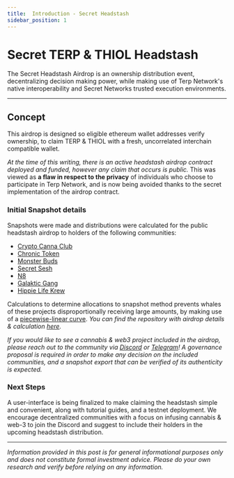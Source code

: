 ```yaml
---
title:  Introduction - Secret Headstash
sidebar_position: 1
---
```

# Secret TERP & THIOL Headstash 
The Secret Headstash Airdrop is an ownership distribution event, decentralizing decision making power, while making use of Terp Network's native interoperability and Secret Networks trusted execution environments. 

___
## Concept
This airdrop is designed so eligible ethereum wallet addresses verify ownership, to claim TERP & THIOL with a fresh, uncorrelated interchain compatible wallet. 


*At the time of this writing, there is an active headstash airdrop contract deployed and funded, however any claim that occurs is public.* This was viewed as **a flaw in respect to the privacy** of individuals who choose to participate in Terp Network, and is now being avoided thanks to the secret implementation of the airdrop contract.

### Initial Snapshot details

Snapshots were made and distributions were calculated for the public headstash airdrop to holders of the following communities:

- [Crypto Canna Club](https://opensea.io/collection/cryptocannabisclub)
- [Chronic Token](https://etherscan.io/token/0x19fAb8f7dfFfF38268644eAEBd3d538F68036000)
- [Monster Buds](https://opensea.io/collection/monsterbudnft)
- [Secret Sesh](https://opensea.io/collection/secret-sesh-nfts)
- [N8](https://opensea.io/collection/n8s-free-mints)
- [Galaktic Gang](https://discord.gg/u9XEbP9dbD)
- [Hippie Life Krew](https://opensea.io/collection/hippie-life-krew-the-cloudalia-story)

Calculations to determine allocations to snapshot method prevents whales of these projects disproportionally receiving large amounts, by making use of a [piecewise-linear curve](https://en.wikipedia.org/wiki/Piecewise_linear). *You can find the repository with airdrop details & calculation [here](https://github.com/terpnetwork/airdrop).*

*If you would like to see a cannabis & web3 project included in the airdrop, please reach out to the community via [Discord](https://discord.gg/u9XEbP9dbD) or [Telegram](https://t.me/+FuFi63JcwuEzNmVh)! A governance proposal is required in order to make any decision on the included communities, and a snapshot export that can be verified of its authenticity is expected.* 

### Next Steps

A user-interface is being finalized to make claiming the headstash simple and convenient, along with tutorial guides, and a testnet deployment. We encourage decentralized communities with a focus on infusing cannabis & web-3 to join the Discord and suggest to include their holders in the upcoming headstash distribution.

---

*Information provided in this post is for general informational purposes only and does not constitute formal investment advice. Please do your own research and verify before relying on any information.*